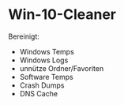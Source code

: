 # Win-10-Cleaner
Bereinigt:
- Windows Temps
- Windows Logs
- unnütze Ordner/Favoriten
- Software Temps
- Crash Dumps
- DNS Cache
